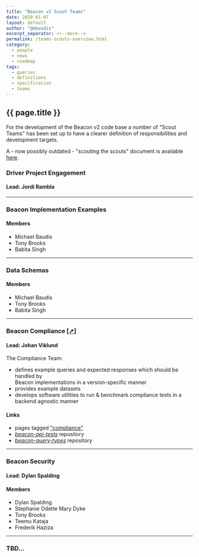 ```yaml
---
title: "Beacon v2 Scout Teams"
date: 2020-01-07
layout: default
author: "@mbaudis"
excerpt_separator: <!--more-->
permalink: /teams-scouts-overview.html
category:
  - people
  - news
  - roadmap
tags:
  - queries
  - definitions
  - specification
  - teams
---
```


## {{ page.title }}

For the development of the Beacon v2 code base a number of "Scout Teams" has
been set up to have a clearer definition of responsibilities and development 
targets.

<!--more-->

A - now possibly outdated - "scouting the scouts" document is available [here](https://docs.google.com/document/d/1Mpi0C3wtzcx33ZQwwZ2bI6GV6eTUd27dC6kAgHEqik0/edit#).

### Driver Project Engagement

#### Lead: Jordi Rambla

---- 

### Beacon Implementation Examples

#### Members

* Michael Baudis
* Tony Brooks
* Babita Singh

---- 

### Data Schemas

#### Members

* Michael Baudis
* Tony Brooks
* Babita Singh

----

### Beacon Compliance [[➚](/teams/compliance.html)]

#### Lead: Johan Viklund

The Compliance Team:

* defines example queries and expected responses which should be handled by  
Beacon implementations in a version-specific manner
* provides example datasets
* develops software utilities to run & benchmark compliance tests in a backend 
agnostic manner

#### Links

* pages tagged ["compliance"](/tags/compliance.html)
* [_beacon-api-tests_](https://github.com/NBISweden/beacon-api-tests) repository
* [_beacon-query-types_](https://github.com/ga4gh-beacon/beacon-query-types/) repository

----

### Beacon Security

#### Lead: Dylan Spalding

#### Members

* Dylan Spalding
* Stephanie Odette Mary Dyke
* Tony Brooks
* Teemu Kataja
* Frederik Haziza

----

### TBD...

